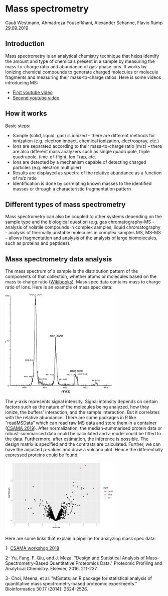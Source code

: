 Mass spectrometry
================
Cauã Westmann, Ahmadreza Yousefkhani, Alexander Schanne, Flavio Rump
29.09.2019

Introduction
------------

Mass spectrometry is an analytical chemistry technique that helps identify the amount and type of chemicals present in a sample by measuring the mass-to-charge ratio and abundance of gas-phase ions.
It works by ionizing chemical compounds to generate charged molecules or molecule fragments and measuring their mass-to-charge ratios. Here is some videos introducing MS:

-   [First youtube video](https://www.youtube.com/watch?v=J-wao0O0_qM&t)
-   [Second youtube video](https://www.youtube.com/watch?v=sTi--ixdAME)

How it works
------------

Basic steps:

-   Sample (solid, liquid, gas) is ionized – there are different methods for ionization (e.g. electron impact, chemical ionization, electrospray, etc.)
-   Ions are separated according to their mass-to-charge ratio (m/z) – there are also different mass analyzers such as single quadrupole, triple quadrupole, time-of-flight, Ion Trap, etc.
-   Ions are detected by a mechanism capable of detecting charged particles (e.g. electron multiplier)
-   Results are displayed as spectra of the relative abundance as a function of m/z ratio
-   Identification is done by correlating known masses to the identified masses or through a characteristic fragmentation pattern

Different types of mass spectrometry
------------------------------------

Mass spectrometry can also be coupled to other systems depending on the sample type and the biological question (e.g. gas chromatography-MS - analysis of volatile compounds in complex samples, liquid chromatography - analysis of thermally unstable molecules in complex samples MS, MS-MS – allows fragmentation and analysis of the analysis of large biomolecules, such as proteins and peptides).

Mass spectrometry data analysis
-------------------------------

The mass spectrum of a sample is the distribution pattern of the components of that collection, whether atoms or molecules based on the mass to charge ratio ([Wikibooks](https://en.wikibooks.org/wiki/Proteomics/Protein_Identification_-_Mass_Spectrometry/Data_Analysis/_Interpretation)). Mass spec data contains mass to charge ratio of ions. Here is an example of mass spec data:

<img src="./Sample%20spectra.gif" alt="Sample spectra" width="350" />

The y-axis represents signal intensity. Signal intensity depends on certain factors such as the nature of the molecules being analyzed, how they ionize, the buffers' interaction, and the sample interaction. But it correlates with the relative abundance. There are some packages in R like “readMSData” which can read raw MS data and store them in a container ([CSAMA 2019](https://github.com/Bioconductor/CSAMA)). After normalization, the median-summarised protein data or robust-summarised data could be calculated and a model could be fitted to the data. Furthermore, after estimation, the inference is possible. The design matrix is specified and the contrasts are calculated. Further, we can have the adjusted p-values and draw a volcano plot. Hence the differentially expressed proteins could be found.

<img src="./Volcano%20plot%20for%20MS.png" alt="sample volcano plot for mass spec data" width="350" />

Here are some links that explain a pipeline for analyzing mass spec data:

1- [CSAMA workshop 2018](https://github.com/Bioconductor/CSAMA)

2- Yu, Fang, F. Qiu, and J. Meza. "Design and Statistical Analysis of Mass-Spectrometry-Based Quantitative Proteomics Data." Proteomic Profiling and Analytical Chemistry. Elsevier, 2016. 211-237.

3- Choi, Meena, et al. "MSstats: an R package for statistical analysis of quantitative mass spectrometry-based proteomic experiments." Bioinformatics 30.17 (2014): 2524-2526.
